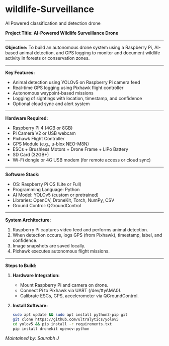 # wildlife-Surveillance
AI Powered classification and detection drone

**Project Title: AI-Powered Wildlife Surveillance Drone**

---

**Objective:**
To build an autonomous drone system using a Raspberry Pi, AI-based animal detection, and GPS logging to monitor and document wildlife activity in forests or conservation zones.

---

**Key Features:**
- Animal detection using YOLOv5 on Raspberry Pi camera feed
- Real-time GPS logging using Pixhawk flight controller
- Autonomous waypoint-based missions
- Logging of sightings with location, timestamp, and confidence
- Optional cloud sync and alert system

---

**Hardware Required:**
- Raspberry Pi 4 (4GB or 8GB)
- Pi Camera V2 or USB webcam
- Pixhawk Flight Controller
- GPS Module (e.g., u-blox NEO-M8N)
- ESCs + Brushless Motors + Drone Frame + LiPo Battery
- SD Card (32GB+)
- Wi-Fi dongle or 4G USB modem (for remote access or cloud sync)

---

**Software Stack:**
- OS: Raspberry Pi OS (Lite or Full)
- Programming Language: Python
- AI Model: YOLOv5 (custom or pretrained)
- Libraries: OpenCV, DroneKit, Torch, NumPy, CSV
- Ground Control: QGroundControl

---

**System Architecture:**
1. Raspberry Pi captures video feed and performs animal detection.
2. When detection occurs, logs GPS (from Pixhawk), timestamp, label, and confidence.
3. Image snapshots are saved locally.
4. Pixhawk executes autonomous flight missions.

---

**Steps to Build:**

1. **Hardware Integration:**
   - Mount Raspberry Pi and camera on drone.
   - Connect Pi to Pixhawk via UART (/dev/ttyAMA0).
   - Calibrate ESCs, GPS, accelerometer via QGroundControl.

2. **Install Software:**
   ```bash
   sudo apt update && sudo apt install python3-pip git
   git clone https://github.com/ultralytics/yolov5
   cd yolov5 && pip install -r requirements.txt
   pip install dronekit opencv-python
   ```



*Maintained by: Saurabh J*

